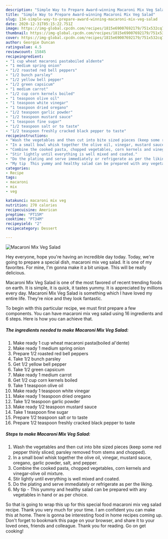 ```yaml
---
description: "Simple Way to Prepare Award-winning Macaroni Mix Veg Salad"
title: "Simple Way to Prepare Award-winning Macaroni Mix Veg Salad"
slug: 134-simple-way-to-prepare-award-winning-macaroni-mix-veg-salad
date: 2020-12-31T05:15:22.751Z
image: https://img-global.cpcdn.com/recipes/1815e69007692179/751x532cq70/macaroni-mix-veg-salad-recipe-main-photo.jpg
thumbnail: https://img-global.cpcdn.com/recipes/1815e69007692179/751x532cq70/macaroni-mix-veg-salad-recipe-main-photo.jpg
cover: https://img-global.cpcdn.com/recipes/1815e69007692179/751x532cq70/macaroni-mix-veg-salad-recipe-main-photo.jpg
author: Georgie Duncan
ratingvalue: 4.5
reviewcount: 15845
recipeingredient:
- "1 cup wheat macaroni pastaboiled aldente"
- "1 medium spring onion"
- "1/2 roasted red bell peppers"
- "1/2 bunch parsley"
- "1/2 yellow bell pepper"
- "1/2 green capsicum"
- "1 medium carrot"
- "1/2 cup corn kernels boiled"
- "1 teaspoon olive oil"
- "1 teaspoon white vinegar"
- "1 teaspoon dried oregano"
- "1/2 teaspoon garlic powder"
- "1/2 teaspoon mustard sauce"
- "1 teaspoon fine sugar"
- "1/2 teaspoon salt or to taste"
- "1/2 teaspoon freshly cracked black pepper to taste"
recipeinstructions:
- "Wash the vegetables and then cut into bite sized pieces (keep some red pepper thinly sliced; parsley removed from stems and chopped)."
- "In a small bowl whisk together the olive oil, vinegar, mustard sauce, oregano, garlic powder, salt, and pepper."
- "Combine the cooked pasta, chopped vegetables, corn kernels and vinegar-olive oil mixture."
- "Stir lightly until everything is well mixed and coated."
- "Do the plating and serve immediately or refrigerate as per the liking."
- "My tip  This yummy and healthy salad can be prepared with any vegetables in hand or as per choice."
categories:
- Recipe
tags:
- macaroni
- mix
- veg

katakunci: macaroni mix veg 
nutrition: 270 calories
recipecuisine: American
preptime: "PT15M"
cooktime: "PT34M"
recipeyield: "2"
recipecategory: Dessert

---
```



![Macaroni Mix Veg Salad](https://img-global.cpcdn.com/recipes/1815e69007692179/751x532cq70/macaroni-mix-veg-salad-recipe-main-photo.jpg)

Hey everyone, hope you're having an incredible day today. Today, we're going to prepare a special dish, macaroni mix veg salad. It is one of my favorites. For mine, I'm gonna make it a bit unique. This will be really delicious.

Macaroni Mix Veg Salad is one of the most favored of recent trending foods on earth. It is simple, it is quick, it tastes yummy. It is appreciated by millions every day. Macaroni Mix Veg Salad is something which I have loved my entire life. They're nice and they look fantastic.




To begin with this particular recipe, we must first prepare a few components. You can have macaroni mix veg salad using 16 ingredients and 6 steps. Here is how you can achieve that.

<!--inarticleads1-->

##### The ingredients needed to make Macaroni Mix Veg Salad:

1. Make ready 1 cup wheat macaroni pasta(boiled al&#39;dente)
1. Make ready 1 medium spring onion
1. Prepare 1/2 roasted red bell peppers
1. Take 1/2 bunch parsley
1. Get 1/2 yellow bell pepper
1. Take 1/2 green capsicum
1. Make ready 1 medium carrot
1. Get 1/2 cup corn kernels boiled
1. Take 1 teaspoon olive oil
1. Make ready 1 teaspoon white vinegar
1. Make ready 1 teaspoon dried oregano
1. Take 1/2 teaspoon garlic powder
1. Make ready 1/2 teaspoon mustard sauce
1. Take 1 teaspoon fine sugar
1. Prepare 1/2 teaspoon salt or to taste
1. Prepare 1/2 teaspoon freshly cracked black pepper to taste




<!--inarticleads2-->

##### Steps to make Macaroni Mix Veg Salad:

1. Wash the vegetables and then cut into bite sized pieces (keep some red pepper thinly sliced; parsley removed from stems and chopped).
1. In a small bowl whisk together the olive oil, vinegar, mustard sauce, oregano, garlic powder, salt, and pepper.
1. Combine the cooked pasta, chopped vegetables, corn kernels and vinegar-olive oil mixture.
1. Stir lightly until everything is well mixed and coated.
1. Do the plating and serve immediately or refrigerate as per the liking.
1. My tip  - This yummy and healthy salad can be prepared with any vegetables in hand or as per choice.




So that is going to wrap this up for this special food macaroni mix veg salad recipe. Thank you very much for your time. I am confident you can make this at home. There is gonna be interesting food in home recipes coming up. Don't forget to bookmark this page on your browser, and share it to your loved ones, friends and colleague. Thank you for reading. Go on get cooking!
